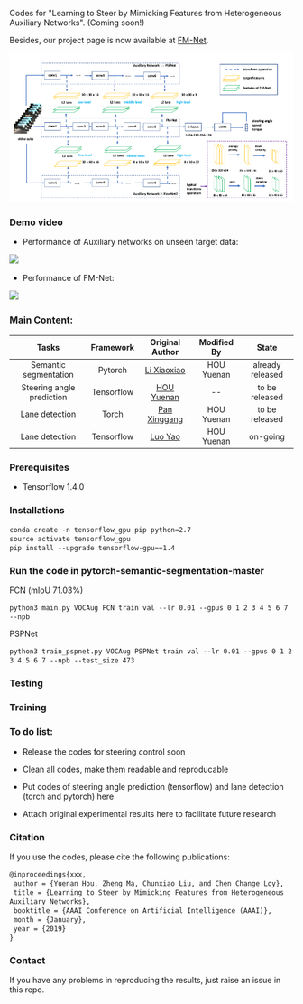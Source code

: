 Codes for "Learning to Steer by Mimicking Features from Heterogeneous Auxiliary Networks". (Coming soon!)

Besides, our project page is now available at [FM-Net](https://cardwing.github.io/projects/FM-Net).

<img src='./demo_video/intro.png' width=880>

### Demo video

- Performance of Auxiliary networks on unseen target data:

<img src='https://github.com/cardwing/Codes-for-Steering-Control/blob/master/demo_video/demo_AX.gif' width=640>

- Performance of FM-Net:

<img src='https://github.com/cardwing/Codes-for-Steering-Control/blob/master/demo_video/demo_FM.gif' width=640>

### Main Content:

|Tasks|Framework|Original Author|Modified By|State|
|:---:|:---:|:---:|:---:|:---:|
|Semantic segmentation|Pytorch|[Li Xiaoxiao](https://scholar.google.com.hk/citations?user=udZam0oAAAAJ&hl=zh-CN)|HOU Yuenan|already released|
|Steering angle prediction|Tensorflow|[HOU Yuenan](https://cardwing.github.io/)|--|to be released|
|Lane detection|Torch|[Pan Xinggang](https://github.com/XingangPan)|HOU Yuenan|to be released|
|Lane detection|Tensorflow|[Luo Yao](https://github.com/MaybeShewill-CV)|HOU Yuenan|on-going|

### Prerequisites

- Tensorflow 1.4.0

### Installations
    conda create -n tensorflow_gpu pip python=2.7
    source activate tensorflow_gpu
    pip install --upgrade tensorflow-gpu==1.4

### Run the code in pytorch-semantic-segmentation-master

FCN (mIoU 71.03%)
```{r, engine='bash', count_lines}
python3 main.py VOCAug FCN train val --lr 0.01 --gpus 0 1 2 3 4 5 6 7 --npb
```

PSPNet
```{r, engine='bash', count_lines}
python3 train_pspnet.py VOCAug PSPNet train val --lr 0.01 --gpus 0 1 2 3 4 5 6 7 --npb --test_size 473
```

### Testing



### Training



### To do list:

- Release the codes for steering control soon

- Clean all codes, make them readable and reproducable

- Put codes of steering angle prediction (tensorflow) and lane detection (torch and pytorch) here

- Attach original experimental results here to facilitate future research


### Citation

If you use the codes, please cite the following publications:

``` 
@inproceedings{xxx,
 author = {Yuenan Hou, Zheng Ma, Chunxiao Liu, and Chen Change Loy},
 title = {Learning to Steer by Mimicking Features from Heterogeneous Auxiliary Networks},
 booktitle = {AAAI Conference on Artificial Intelligence (AAAI)},
 month = {January},
 year = {2019} 
}
```

### Contact
If you have any problems in reproducing the results, just raise an issue in this repo.

